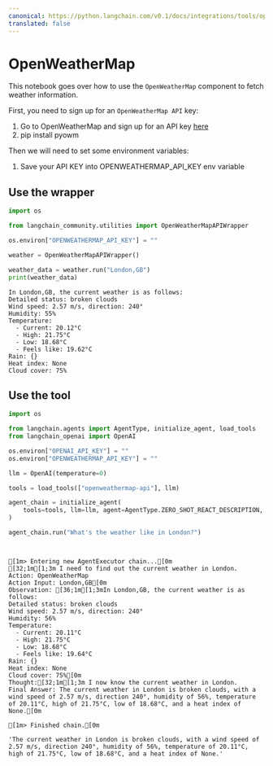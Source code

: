 ```yaml
---
canonical: https://python.langchain.com/v0.1/docs/integrations/tools/openweathermap
translated: false
---
```


# OpenWeatherMap

This notebook goes over how to use the `OpenWeatherMap` component to fetch weather information.

First, you need to sign up for an `OpenWeatherMap API` key:

1. Go to OpenWeatherMap and sign up for an API key [here](https://openweathermap.org/api/)
2. pip install pyowm

Then we will need to set some environment variables:
1. Save your API KEY into OPENWEATHERMAP_API_KEY env variable

## Use the wrapper

```python
import os

from langchain_community.utilities import OpenWeatherMapAPIWrapper

os.environ["OPENWEATHERMAP_API_KEY"] = ""

weather = OpenWeatherMapAPIWrapper()
```

```python
weather_data = weather.run("London,GB")
print(weather_data)
```

```output
In London,GB, the current weather is as follows:
Detailed status: broken clouds
Wind speed: 2.57 m/s, direction: 240°
Humidity: 55%
Temperature:
  - Current: 20.12°C
  - High: 21.75°C
  - Low: 18.68°C
  - Feels like: 19.62°C
Rain: {}
Heat index: None
Cloud cover: 75%
```

## Use the tool

```python
import os

from langchain.agents import AgentType, initialize_agent, load_tools
from langchain_openai import OpenAI

os.environ["OPENAI_API_KEY"] = ""
os.environ["OPENWEATHERMAP_API_KEY"] = ""

llm = OpenAI(temperature=0)

tools = load_tools(["openweathermap-api"], llm)

agent_chain = initialize_agent(
    tools=tools, llm=llm, agent=AgentType.ZERO_SHOT_REACT_DESCRIPTION, verbose=True
)
```

```python
agent_chain.run("What's the weather like in London?")
```

```output


[1m> Entering new AgentExecutor chain...[0m
[32;1m[1;3m I need to find out the current weather in London.
Action: OpenWeatherMap
Action Input: London,GB[0m
Observation: [36;1m[1;3mIn London,GB, the current weather is as follows:
Detailed status: broken clouds
Wind speed: 2.57 m/s, direction: 240°
Humidity: 56%
Temperature:
  - Current: 20.11°C
  - High: 21.75°C
  - Low: 18.68°C
  - Feels like: 19.64°C
Rain: {}
Heat index: None
Cloud cover: 75%[0m
Thought:[32;1m[1;3m I now know the current weather in London.
Final Answer: The current weather in London is broken clouds, with a wind speed of 2.57 m/s, direction 240°, humidity of 56%, temperature of 20.11°C, high of 21.75°C, low of 18.68°C, and a heat index of None.[0m

[1m> Finished chain.[0m
```

```output
'The current weather in London is broken clouds, with a wind speed of 2.57 m/s, direction 240°, humidity of 56%, temperature of 20.11°C, high of 21.75°C, low of 18.68°C, and a heat index of None.'
```